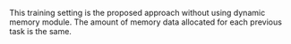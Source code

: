 This training setting is the proposed approach without using dynamic memory module. The amount of memory data allocated for each previous task is the same.
